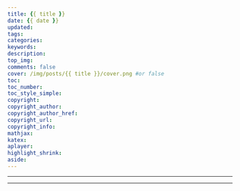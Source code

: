 ```yaml
---
title: {{ title }}
date: {{ date }}
updated:
tags:
categories:
keywords:
description:
top_img:
comments: false
cover: /img/posts/{{ title }}/cover.png #or false
toc:
toc_number:
toc_style_simple:
copyright:
copyright_author:
copyright_author_href:
copyright_url:
copyright_info:
mathjax:
katex:
aplayer:
highlight_shrink:
aside:
---
```

---
<!-- content -->
---